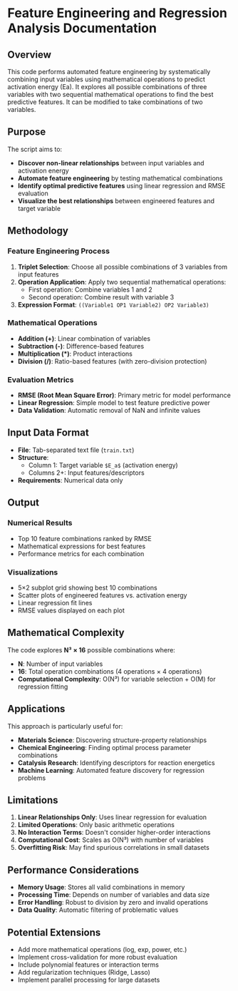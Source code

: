 # Feature Engineering and Regression Analysis Documentation

## Overview

This code performs automated feature engineering by systematically combining input variables using mathematical operations to predict activation energy (Ea). It explores all possible combinations of three variables with two sequential mathematical operations to find the best predictive features. It can be modified to take combinations of two variables.

## Purpose

The script aims to:
- **Discover non-linear relationships** between input variables and activation energy
- **Automate feature engineering** by testing mathematical combinations
- **Identify optimal predictive features** using linear regression and RMSE evaluation
- **Visualize the best relationships** between engineered features and target variable

## Methodology

### Feature Engineering Process
1. **Triplet Selection**: Choose all possible combinations of 3 variables from input features
2. **Operation Application**: Apply two sequential mathematical operations:
   - First operation: Combine variables 1 and 2
   - Second operation: Combine result with variable 3
3. **Expression Format**: `((Variable1 OP1 Variable2) OP2 Variable3)`

### Mathematical Operations
- **Addition (+)**: Linear combination of variables
- **Subtraction (-)**: Difference-based features
- **Multiplication (*)**: Product interactions
- **Division (/)**: Ratio-based features (with zero-division protection)

### Evaluation Metrics
- **RMSE (Root Mean Square Error)**: Primary metric for model performance
- **Linear Regression**: Simple model to test feature predictive power
- **Data Validation**: Automatic removal of NaN and infinite values

## Input Data Format

- **File**: Tab-separated text file (`train.txt`)
- **Structure**: 
  - Column 1: Target variable `$E_a$` (activation energy)
  - Columns 2+: Input features/descriptors
- **Requirements**: Numerical data only

## Output

### Numerical Results
- Top 10 feature combinations ranked by RMSE
- Mathematical expressions for best features
- Performance metrics for each combination

### Visualizations
- 5×2 subplot grid showing best 10 combinations
- Scatter plots of engineered features vs. activation energy
- Linear regression fit lines
- RMSE values displayed on each plot

## Mathematical Complexity

The code explores **N³ × 16** possible combinations where:
- **N**: Number of input variables
- **16**: Total operation combinations (4 operations × 4 operations)
- **Computational Complexity**: O(N³) for variable selection + O(M) for regression fitting

## Applications

This approach is particularly useful for:
- **Materials Science**: Discovering structure-property relationships
- **Chemical Engineering**: Finding optimal process parameter combinations
- **Catalysis Research**: Identifying descriptors for reaction energetics
- **Machine Learning**: Automated feature discovery for regression problems

## Limitations

1. **Linear Relationships Only**: Uses linear regression for evaluation
2. **Limited Operations**: Only basic arithmetic operations
3. **No Interaction Terms**: Doesn't consider higher-order interactions
4. **Computational Cost**: Scales as O(N³) with number of variables
5. **Overfitting Risk**: May find spurious correlations in small datasets

## Performance Considerations

- **Memory Usage**: Stores all valid combinations in memory
- **Processing Time**: Depends on number of variables and data size
- **Error Handling**: Robust to division by zero and invalid operations
- **Data Quality**: Automatic filtering of problematic values

## Potential Extensions

- Add more mathematical operations (log, exp, power, etc.)
- Implement cross-validation for more robust evaluation
- Include polynomial features or interaction terms
- Add regularization techniques (Ridge, Lasso)
- Implement parallel processing for large datasets
